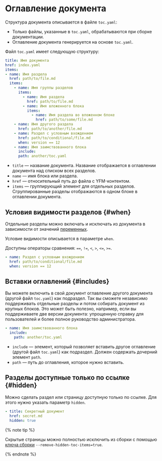 # Оглавление документа

Структура документа описывается в файле `toc.yaml`:

* Только файлы, указанные в `toc.yaml`, обрабатываются при сборке документации.
* Оглавление документа генерируется на основе `toc.yaml`.

Файл `toc.yaml` имеет следующую структуру:

```yaml
title: Имя документа
href: index.yaml
items:
- name: Имя раздела
  href: path/to/file.md
  items:
    - name: Имя группы разделов
      items:
        - name: Имя раздела
          href: path/to/file.md
        - name: Имя вложенного блока
          items:
            - name: Имя раздела во вложенном блоке
              href: path/to/some/file.md
    - name: Имя другого раздела
      href: path/to/another/file.md
    - name: Раздел с условным вхождением
      href: path/to/conditional/file.md
      when: version == 12
    - name: Имя заимствованного блока
      include:
      path: another/toc.yaml
```

* `title` — название документа. Название отображается в оглавлении документа над списком всех разделов.
* `name` — имя блока или раздела.
* `href` — относительный путь до файла с YFM-контентом.
* `items` — группирующий элемент для отдельных разделов. Сгруппированные разделы отображаются в одном блоке в оглавлении документа.

## Условия видимости разделов {#when}

Отдельные разделы можно включать и исключать из документа в зависимости от значений [переменных](../syntax.md#vars).

Условие видимости описывается в параметре `when`.

Доступны операторы сравнения: `==`, `!=`, `<`, `>`, `<=`, `>=`.

```yaml
- name: Раздел с условным вхождением
  href: path/to/conditional/file.md
  when: version == 12
```

## Вставки оглавлений {#includes}

Вы можете включить в свой документ оглавление другого документа (другой файл `toc.yaml`) как подраздел. Так вы сможете независимо поддерживать отдельные разделы и потом собирать документ из крупных блоков. Это может быть полезно, например, если вы поддерживаете две версии документа: упрощенную справку для пользователей и более полное руководство администратора.

```yaml
- name: Имя заимствованного блока
  include:
    path: another/toc.yaml
```

* `include` — элемент, который позволяет вставить другое оглавление (другой файл `toc.yaml`) как подраздел. Должен содержать дочерний элемент `path`.
* `path` — путь до оглавления, которое нужно вставить.

## Разделы доступные только по ссылке {#hidden}

Можно сделать раздел или страницу доступную только по ссылке. Для этого нужно указать параметр `hidden`.

```yaml
- title: Секретный документ
  href: secret.md
  hidden: true
```

{% note tip %}

Скрытые страницы можно полностью исключить из сборки с помощью [ключа сборки](../tools/docs.md#settings) `--remove-hidden-toc-items=true`.

{% endnote %}